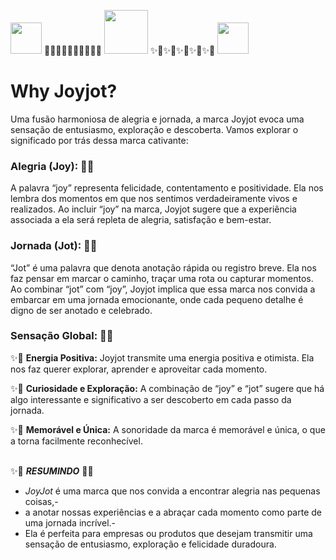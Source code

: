 <img src="https://github.com/jmtannus/JoyJot_365-dias-de-felicidade/assets/61756665/c007af2c-b879-43ca-a515-59b1bac33edc" width="50" height="50" /> 🌟✨🌟✨🌟✨🌟✨🌟✨ <img src="https://github.com/jmtannus/JoyJot_365-dias-de-felicidade/assets/61756665/c007af2c-b879-43ca-a515-59b1bac33edc" width="70" height="70" /> ✨🌟✨🌟✨🌟✨🌟✨🌟 <img src="https://github.com/jmtannus/JoyJot_365-dias-de-felicidade/assets/61756665/c007af2c-b879-43ca-a515-59b1bac33edc" width="50" height="50" />

# Why Joyjot? 
Uma fusão harmoniosa de alegria e jornada, a marca Joyjot evoca uma sensação de entusiasmo, exploração e descoberta. Vamos explorar o significado por trás dessa marca cativante:

### Alegria (Joy): 🌟✨
A palavra “joy” representa felicidade, contentamento e positividade. Ela nos lembra dos momentos em que nos sentimos verdadeiramente vivos e realizados.
Ao incluir “joy” na marca, Joyjot sugere que a experiência associada a ela será repleta de alegria, satisfação e bem-estar.

### Jornada (Jot): 🌟✨
“Jot” é uma palavra que denota anotação rápida ou registro breve. Ela nos faz pensar em marcar o caminho, traçar uma rota ou capturar momentos.
Ao combinar “jot” com “joy”, Joyjot implica que essa marca nos convida a embarcar em uma jornada emocionante, onde cada pequeno detalhe é digno de ser anotado e celebrado.

### Sensação Global: 🌟✨

✨🌟 **Energia Positiva:** Joyjot transmite uma energia positiva e otimista. 
Ela nos faz querer explorar, aprender e aproveitar cada momento.

✨🌟 **Curiosidade e Exploração:** A combinação de “joy” e “jot” sugere que há algo interessante e significativo a ser descoberto em cada passo da jornada.

✨🌟 **Memorável e Única:** A sonoridade da marca é memorável e única, o que a torna facilmente reconhecível.
<br>
<br>

✨🌟 ***RESUMINDO*** 🌟✨ 
- *JoyJot* é uma marca que nos convida a encontrar alegria nas pequenas coisas,-
- a anotar nossas experiências e a abraçar cada momento como parte de uma jornada incrível.-
- Ela é perfeita para empresas ou produtos que desejam transmitir uma sensação de entusiasmo, exploração e felicidade duradoura. 

